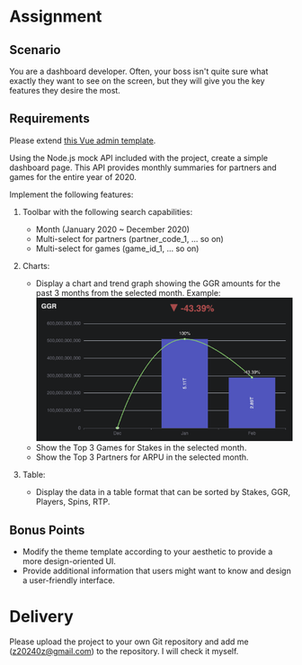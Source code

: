# Assignment

## Scenario

You are a dashboard developer. Often, your boss isn't quite sure what exactly they want to see on the screen, but they will give you the key features they desire the most.

## Requirements

Please extend [this Vue admin template](https://github.com/kailong321200875/vue-element-plus-admin).

Using the Node.js mock API included with the project, create a simple dashboard page. This API provides monthly summaries for partners and games for the entire year of 2020.

Implement the following features:

1. Toolbar with the following search capabilities:

   - Month (January 2020 ~ December 2020)
   - Multi-select for partners (partner_code_1, ... so on)
   - Multi-select for games (game_id_1, ... so on)

2. Charts:

   - Display a chart and trend graph showing the GGR amounts for the past 3 months from the selected month.
     Example:
     ![](./assets/image.png)
   - Show the Top 3 Games for Stakes in the selected month.
   - Show the Top 3 Partners for ARPU in the selected month.

3. Table:
   - Display the data in a table format that can be sorted by Stakes, GGR, Players, Spins, RTP.

## Bonus Points

- Modify the theme template according to your aesthetic to provide a more design-oriented UI.
- Provide additional information that users might want to know and design a user-friendly interface.

# Delivery

Please upload the project to your own Git repository and add me (z20240z@gmail.com) to the repository. I will check it myself.
